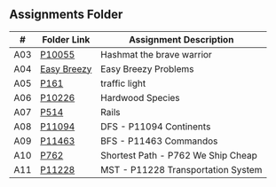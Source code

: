 ##  Assignments Folder

|   #   | Folder Link | Assignment Description |
| :---: | ----------- | ---------------------- |
|    A03|      [P10055](https://github.com/huyngo878/4483-Prog-Tech-HuyNgo/tree/main/Assignments/P10055)       |      Hashmat the brave warrior |
| A04| [Easy Breezy](https://github.com/huyngo878/4483-Prog-Tech-HuyNgo/tree/main/Assignments/EasyBreezy) | Easy Breezy Problems|
| A05| [P161](https://github.com/huyngo878/4483-Prog-Tech-HuyNgo/tree/main/Assignments/P161)| traffic light|
| A06|    [P10226](https://github.com/huyngo878/4483-Prog-Tech-HuyNgo/tree/main/Assignments)   |      Hardwood Species        |
| A07|    [P514](https://github.com/huyngo878/4483-Prog-Tech-HuyNgo/tree/main/Assignments)   |      Rails        |
| A08| [P11094](https://github.com/huyngo878/4483-Prog-Tech-HuyNgo/tree/main/Assignments/P11094) | DFS - P11094 Continents |
| A09| [P11463](https://github.com/huyngo878/4483-Prog-Tech-HuyNgo/tree/main/Assignments/P11463) | BFS - P11463 Commandos |
| A10| [P762](https://github.com/huyngo878/4483-Prog-Tech-HuyNgo/tree/main/Assignments/P762) | Shortest Path - P762 We Ship Cheap |
| A11| [P11228](https://github.com/huyngo878/4483-Prog-Tech-HuyNgo/tree/main/Assignments/P11228) | MST - P11228 Transportation System |
